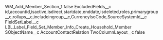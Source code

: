 <?xml version="1.0" encoding="UTF-8"?>
<CustomMetadata xmlns="http://soap.sforce.com/2006/04/metadata" xmlns:xsi="http://www.w3.org/2001/XMLSchema-instance" xmlns:xsd="http://www.w3.org/2001/XMLSchema">
    <label>WM_Add_Member_Section_1</label>
    <protected>false</protected>
    <values>
        <field>ExcludedFields__c</field>
        <value xsi:type="xsd:string">id,accountid,isactive,isdirect,startdate,enddate,isdeleted,roles,primarygroup__c,rollups__c,includeingroup__c,CurrencyIsoCode,SourceSystemId__c</value>
    </values>
    <values>
        <field>FieldSetLabel__c</field>
        <value xsi:type="xsd:string">LBL.Label_Field_Set_Member_Info_Create_Household_Member</value>
    </values>
    <values>
        <field>SObjectName__c</field>
        <value xsi:type="xsd:string">AccountContactRelation</value>
    </values>
    <values>
        <field>TwoColumnLayout__c</field>
        <value xsi:type="xsd:boolean">false</value>
    </values>
</CustomMetadata>
